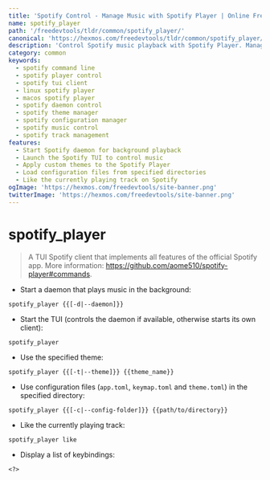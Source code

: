 ```yaml
---
title: 'Spotify Control - Manage Music with Spotify Player | Online Free DevTools by Hexmos'
name: spotify_player
path: '/freedevtools/tldr/common/spotify_player/'
canonical: 'https://hexmos.com/freedevtools/tldr/common/spotify_player/'
description: 'Control Spotify music playback with Spotify Player. Manage tracks, themes, and configurations using command-line interface. Free online tool, no registration required.'
category: common
keywords:
  - spotify command line
  - spotify player control
  - spotify tui client
  - linux spotify player
  - macos spotify player
  - spotify daemon control
  - spotify theme manager
  - spotify configuration manager
  - spotify music control
  - spotify track management
features:
  - Start Spotify daemon for background playback
  - Launch the Spotify TUI to control music
  - Apply custom themes to the Spotify Player
  - Load configuration files from specified directories
  - Like the currently playing track on Spotify
ogImage: 'https://hexmos.com/freedevtools/site-banner.png'
twitterImage: 'https://hexmos.com/freedevtools/site-banner.png'
---
```


# spotify_player

> A TUI Spotify client that implements all features of the official Spotify app.
> More information: <https://github.com/aome510/spotify-player#commands>.

- Start a daemon that plays music in the background:

`spotify_player {{[-d|--daemon]}}`

- Start the TUI (controls the daemon if available, otherwise starts its own client):

`spotify_player`

- Use the specified theme:

`spotify_player {{[-t|--theme]}} {{theme_name}}`

- Use configuration files (`app.toml`, `keymap.toml` and `theme.toml`) in the specified directory:

`spotify_player {{[-c|--config-folder]}} {{path/to/directory}}`

- Like the currently playing track:

`spotify_player like`

- Display a list of keybindings:

`<?>`

